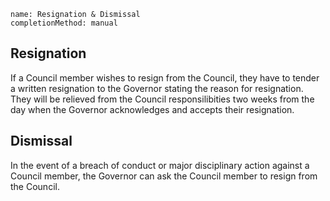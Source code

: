 ```ngMeta
name: Resignation & Dismissal
completionMethod: manual
```
## Resignation
If a Council member wishes to resign from the Council, they have to tender a written resignation to the Governor stating the reason for resignation. They will be relieved from the Council responsilibities two weeks from the day when the Governor acknowledges and accepts their resignation.

## Dismissal
In the event of a breach of conduct or major disciplinary action against a Council member, the Governor can ask the Council member to resign from the Council.
